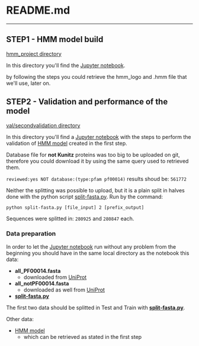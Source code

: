 # README.md
--------------------

## STEP1 - HMM model build
[hmm_project directory](hmm_project/)

In this directory you'll find the [Jupyter notebook](hmm_project/buildingHMMlogo_workflow.ipynb).

by following the steps you could retrieve the hmm_logo and .hmm file that we'll use, later on.


## STEP2 - Validation and performance of the model 
[val/secondvalidation directory](model_validation/)

In this directory you'll find a [Jupyter notebook](model_validation/crossv_opt-Workflow.ipynb) with the steps to perform the validation of [HMM model](hmm_project/kunitz_newlogo.hmm) created in the first step. 

Database file for **not Kunitz** proteins was too big to be uploaded on git, therefore you could download it by using the same query used to retrieved them.

```reviewed:yes NOT database:(type:pfam pf00014)``` results shoud be: ```561772```

Neither the splitting was possible to upload, but it is a plain split in halves done with the python script [split-fasta.py](model_validation/scripts/split-fasta.py). Run by the command:

```python split-fasta.py [file_input] 2 [prefix_output]```

Sequences were splitted in: ```280925``` and ```280847``` each. 

### Data preparation

In order to let the [Jupyter notebook](model_validation/crossv_opt-Workflow.ipynb) run without any problem from the beginning you should have in the same local directory as the notebook this data:

- **all_PF00014.fasta** 
    - downloaded from [UniProt](https://www.uniprot.org/)
- **all_notPF00014.fasta**
    - downloaded as well from [UniProt](https://www.uniprot.org/)
- [**split-fasta.py**](model_validation/scripts/split-fasta.py)

The first two data should be splitted in Test and Train with [**split-fasta.py**](model_validation/scripts/split-fasta.py).


Other data:
- [HMM model](../../hmm_project/kunitz_newlogo.hmm)
    - which can be retrieved as stated in the first step